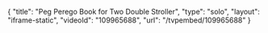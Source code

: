 {
    "title": "Peg Perego Book for Two Double Stroller",
    "type": "solo",
    "layout": "iframe-static",
    "videoId": "109965688",
    "url": "\/tvpembed\/109965688"
}